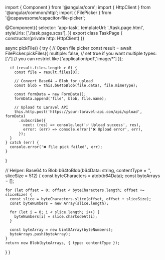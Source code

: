 import { Component } from '@angular/core';
import { HttpClient } from '@angular/common/http';
import { FilePicker } from '@capawesome/capacitor-file-picker';

@Component({
  selector: 'app-task',
  templateUrl: './task.page.html',
  styleUrls: ['./task.page.scss'],
})
export class TaskPage {
  constructor(private http: HttpClient) {}

  async pickFile() {
    try {
      // Open file picker
      const result = await FilePicker.pickFiles({
        multiple: false, // set true if you want multiple
        types: ['*/*']   // you can restrict like ['application/pdf','image/*']
      });

      if (result.files.length > 0) {
        const file = result.files[0];

        // Convert Base64 → Blob for upload
        const blob = this.b64toBlob(file.data!, file.mimeType);

        const formData = new FormData();
        formData.append('file', blob, file.name);

        // Upload to Laravel API
        this.http.post('https://your-laravel-api.com/api/upload', formData)
          .subscribe({
            next: (res) => console.log('✅ Upload success', res),
            error: (err) => console.error('❌ Upload error', err),
          });
      }
    } catch (err) {
      console.error('❌ File pick failed', err);
    }
  }

  // Helper: Base64 to Blob
  b64toBlob(b64Data: string, contentType = '', sliceSize = 512) {
    const byteCharacters = atob(b64Data);
    const byteArrays = [];

    for (let offset = 0; offset < byteCharacters.length; offset += sliceSize) {
      const slice = byteCharacters.slice(offset, offset + sliceSize);
      const byteNumbers = new Array(slice.length);

      for (let i = 0; i < slice.length; i++) {
        byteNumbers[i] = slice.charCodeAt(i);
      }

      const byteArray = new Uint8Array(byteNumbers);
      byteArrays.push(byteArray);
    }
    return new Blob(byteArrays, { type: contentType });
  }
}
